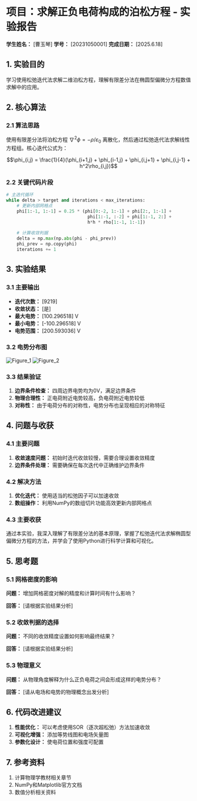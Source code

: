 # 项目：求解正负电荷构成的泊松方程 - 实验报告

**学生姓名：** [曹玉琴] **学号：** [20231050001] **完成日期：** [2025.6.18]

## 1. 实验目的

学习使用松弛迭代法求解二维泊松方程，理解有限差分法在椭圆型偏微分方程数值求解中的应用。

## 2. 核心算法

### 2.1 算法思路

使用有限差分法将泊松方程 $\nabla^2 \phi = -\rho/\varepsilon_0$ 离散化，然后通过松弛迭代法求解线性方程组。核心迭代公式为：

$$\phi_{i,j} = \frac{1}{4}(\phi_{i+1,j} + \phi_{i-1,j} + \phi_{i,j+1} + \phi_{i,j-1} + h^2\rho_{i,j})$$

### 2.2 关键代码片段

```python
# 主迭代循环
while delta > target and iterations < max_iterations:
    # 更新内部网格点
    phi[1:-1, 1:-1] = 0.25 * (phi[0:-2, 1:-1] + phi[2:, 1:-1] + 
                               phi[1:-1, :-2] + phi[1:-1, 2:] + 
                               h*h * rho[1:-1, 1:-1])
    
    # 计算收敛判据
    delta = np.max(np.abs(phi - phi_prev))
    phi_prev = np.copy(phi)
    iterations += 1
```

## 3. 实验结果

### 3.1 主要输出

- **迭代次数：** [9219]
- **收敛状态：** [是]
- **最大电势：** [100.296518] V
- **最小电势：** [-100.296518] V
- **电势范围：** [200.593036] V

### 3.2 电势分布图

![Figure_1](https://github.com/user-attachments/assets/8ff56b68-fb4a-4d73-aadc-ba7f59bac16d)
![Figure_2](https://github.com/user-attachments/assets/7029659f-a0fe-4493-a779-ce04fee3e854)


### 3.3 结果验证

1. **边界条件检查：** 四周边界电势均为0V，满足边界条件
2. **物理合理性：** 正电荷附近电势较高，负电荷附近电势较低
3. **对称性：** 由于电荷分布的对称性，电势分布也呈现相应的对称特征

## 4. 问题与收获

### 4.1 主要问题

1. **收敛速度问题：** 初始时迭代收敛较慢，需要合理设置收敛精度
2. **边界条件处理：** 需要确保在每次迭代中正确维护边界条件

### 4.2 解决方法

1. **优化迭代：** 使用适当的松弛因子可以加速收敛
2. **数组操作：** 利用NumPy的数组切片功能高效更新内部网格点

### 4.3 主要收获

通过本实验，我深入理解了有限差分法的基本原理，掌握了松弛迭代法求解椭圆型偏微分方程的方法，并学会了使用Python进行科学计算和可视化。

## 5. 思考题

### 5.1 网格密度的影响

**问题：** 增加网格密度对解的精度和计算时间有什么影响？

**回答：** [请根据实验结果分析]

### 5.2 收敛判据的选择

**问题：** 不同的收敛精度设置如何影响最终结果？

**回答：** [请根据实验结果分析]

### 5.3 物理意义

**问题：** 从物理角度解释为什么正负电荷之间会形成这样的电势分布？

**回答：** [请从电场和电势的物理概念出发分析]

## 6. 代码改进建议

1. **性能优化：** 可以考虑使用SOR（逐次超松弛）方法加速收敛
2. **可视化增强：** 添加等势线图和电场矢量图
3. **参数化设计：** 使电荷位置和强度可配置

## 7. 参考资料

1. 计算物理学教材相关章节
2. NumPy和Matplotlib官方文档
3. 数值分析相关资料

